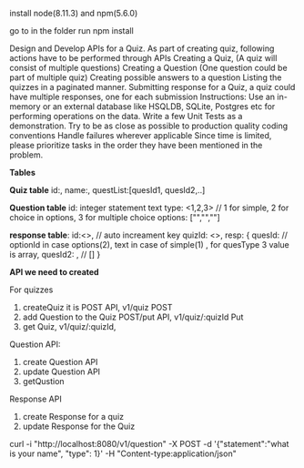 install node(8.11.3) and npm(5.6.0)

go to in the folder 
run npm install


Design and Develop APIs for a Quiz. 
As part of creating quiz, following actions have to be performed through APIs
Creating a Quiz, (A quiz will consist of multiple questions)
Creating a Question (One question could be part of multiple quiz)
Creating possible answers to a question
Listing the quizzes in a paginated manner.
Submitting response for a Quiz, a quiz could have multiple responses, one for each submission
Instructions:
Use an in-memory or an external database like HSQLDB, SQLite, Postgres etc for performing operations on the data.
Write a few Unit Tests as a demonstration.
Try to be as close as possible to production quality coding conventions
Handle failures wherever applicable
Since time is limited, please prioritize tasks in the order they have been mentioned in the problem.



**Tables**

__Quiz table__
id:,
name:,
questList:[quesId1, quesId2,..]


__Question table__
id: integer
statement text
type: <1,2,3> // 1 for simple, 2 for choice in options, 3 for multiple choice
options: ["","",""]




__response table__:
id:<>, // auto increament key
quizId: <>,
resp: {
    quesId: <value> // optionId in case options(2), text in case of simple(1) , for quesType 3 value is array,
    quesId2: <value>, // []
}


**API we need to created**

For quizzes
1. createQuiz it is POST API,     v1/quiz POST   
2. add Question to the Quiz  POST/put API, v1/quiz/:quizId Put
3. get Quiz, v1/quiz/:quizId, 

Question API:
1. create Question API
2. update Question API
3. getQustion


Response API
1. create Response for a quiz
2. update Response for the Quiz

curl -i "http://localhost:8080/v1/question"  -X POST -d '{"statement":"what is your name", "type": 1}' -H "Content-type:application/json"